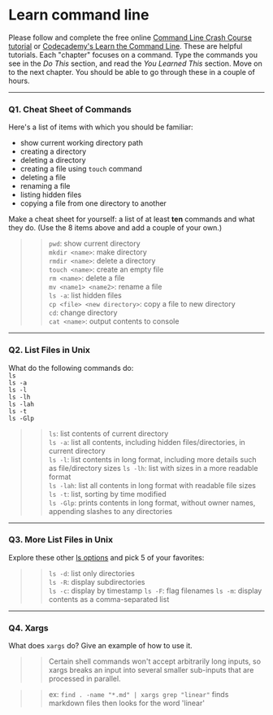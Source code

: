 # Learn command line

Please follow and complete the free online [Command Line Crash Course
tutorial](https://web.archive.org/web/20160708171659/http://cli.learncodethehardway.org/book/) or [Codecademy's Learn the Command Line](https://www.codecademy.com/learn/learn-the-command-line). These are helpful tutorials. Each "chapter" focuses on a command. Type the commands you see in the _Do This_ section, and read the _You Learned This_ section. Move on to the next chapter. You should be able to go through these in a couple of hours.

---

### Q1.  Cheat Sheet of Commands  

Here's a list of items with which you should be familiar:  
* show current working directory path
* creating a directory
* deleting a directory
* creating a file using `touch` command
* deleting a file
* renaming a file
* listing hidden files
* copying a file from one directory to another

Make a cheat sheet for yourself: a list of at least **ten** commands and what they do.  (Use the 8 items above and add a couple of your own.)  

> > `pwd`: show current directory  
> > `mkdir <name>`: make directory  
> > `rmdir <name>`: delete a directory  
> > `touch <name>`: create an empty file  
> > `rm <name>`: delete a file  
> > `mv <name1> <name2>`: rename a file  
> > `ls -a`: list hidden files  
> > `cp <file> <new directory>`: copy a file to new directory  
> > `cd`: change directory  
> > `cat <name>`: output contents to console  

---

### Q2.  List Files in Unix   

What do the following commands do:  
`ls`  
`ls -a`  
`ls -l`  
`ls -lh`  
`ls -lah`  
`ls -t`  
`ls -Glp`  

> > `ls`: list contents of current directory  
> > `ls -a`: list all contents, including hidden files/directories, in current directory  
> > `ls -l`: list contents in long format, including more details such as file/directory sizes
> > `ls -lh`: list with sizes in a more readable format  
> > `ls -lah`: list all contents in long format with readable file sizes  
> > `ls -t`: list, sorting by time modified  
> > `ls -Glp`: prints contents in long format, without owner names, appending slashes to any directories

---

### Q3.  More List Files in Unix  

Explore these other [ls options](http://www.techonthenet.com/unix/basic/ls.php) and pick 5 of your favorites:

> > `ls -d`: list only directories  
> > `ls -R`: display subdirectories  
> > `ls -c`: display by timestamp
> > `ls -F`: flag filenames
> > `ls -m`: display contents as a comma-separated list

---

### Q4.  Xargs   

What does `xargs` do? Give an example of how to use it.

> > Certain shell commands won't accept arbitrarily long inputs, so xargs breaks an input into several smaller sub-inputs that are processed in parallel.  

> >ex: `find . -name "*.md" | xargs grep "linear"` finds markdown files then looks for the word 'linear'
